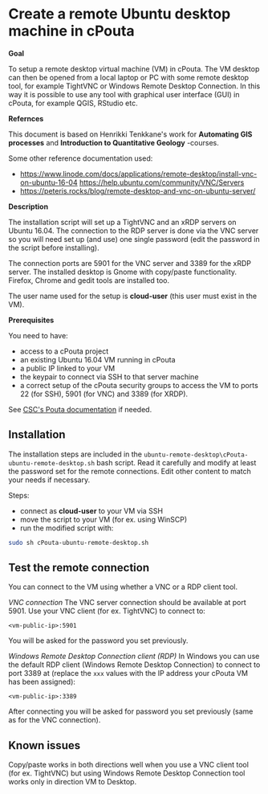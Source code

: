 # Create a remote Ubuntu desktop machine in cPouta

**Goal**

To setup a remote desktop virtual machine (VM) in cPouta. The VM desktop can then be opened from a local laptop or PC with some remote desktop tool, for example TightVNC or Windows Remote Desktop Connection. In this way it is possible to use any tool with graphical user interface (GUI) in cPouta, for example QGIS, RStudio etc.

**Refernces**

This document is based on Henrikki Tenkkane's work for **Automating GIS processes** and **Introduction to Quantitative Geology** -courses.

Some other reference documentation used:
- https://www.linode.com/docs/applications/remote-desktop/install-vnc-on-ubuntu-16-04 https://help.ubuntu.com/community/VNC/Servers
- https://peteris.rocks/blog/remote-desktop-and-vnc-on-ubuntu-server/

**Description**

The installation script will set up a TightVNC and an xRDP servers on Ubuntu 16.04. The connection to the RDP server is done via the VNC server so you will need set up (and use) one single password (edit the password in the script before installing).

The connection ports are 5901 for the VNC server and 3389 for the xRDP server. The installed desktop is Gnome with copy/paste functionality. Firefox, Chrome and gedit tools are installed too.

The user name used for the setup is **cloud-user** (this user must exist in the VM).

**Prerequisites**

You need to have:
- access to a cPouta project
- an existing Ubuntu 16.04 VM running in cPouta
- a public IP linked to your VM
- the keypair to connect via SSH to that server machine
- a correct setup of the cPouta security groups to access the VM to ports 22 (for SSH), 5901 (for VNC) and 3389 (for XRDP).

See [CSC's Pouta documentation](https://research.csc.fi/pouta-user-guide) if needed.

## Installation

The installation steps are included in the `ubuntu-remote-desktop\cPouta-ubuntu-remote-desktop.sh` bash script. Read it carefully and modify at least the password set for the remote connections. Edit other content to match your needs if necessary.

Steps:
- connect as **cloud-user** to your VM via SSH
- move the script to your VM (for ex. using WinSCP)
- run the modified script with:
```bash
sudo sh cPouta-ubuntu-remote-desktop.sh
```

## Test the remote connection
You can connect to the VM using whether a VNC or a RDP client tool.

*VNC connection*
The VNC server connection should be available at port 5901. Use your VNC client (for ex. TightVNC) to connect to:

`<vm-public-ip>:5901`

You will be asked for the password you set previously.

*Windows Remote Desktop Connection client (RDP)*
In Windows you can use the default RDP client (Windows Remote Desktop Connection) to connect to port 3389 at (replace the `xxx` values with the IP address your cPouta VM has been assigned):

`<vm-public-ip>:3389`

After connecting you will be asked for password you set previously (same as for the VNC connection).

## Known issues
Copy/paste works in both directions well when you use a VNC client tool (for ex. TightVNC) but using Windows Remote Desktop Connection tool works only in direction VM to Desktop.
